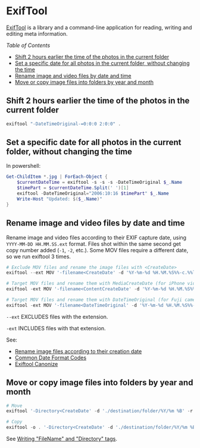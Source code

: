 # ExifTool

[ExifTool](https://exiftool.org/) is a library and a command-line application for reading, writing and editing meta information.

_Table of Contents_
<!-- START doctoc generated TOC please keep comment here to allow auto update -->
<!-- DON'T EDIT THIS SECTION, INSTEAD RE-RUN doctoc TO UPDATE -->
<!-- generated with [DocToc](https://github.com/thlorenz/doctoc) -->

- [Shift 2 hours earlier the time of the photos in the current folder](#shift-2-hours-earlier-the-time-of-the-photos-in-the-current-folder)
- [Set a specific date for all photos in the current folder, without changing the time](#set-a-specific-date-for-all-photos-in-the-current-folder-without-changing-the-time)
- [Rename image and video files by date and time](#rename-image-and-video-files-by-date-and-time)
- [Move or copy image files into folders by year and month](#move-or-copy-image-files-into-folders-by-year-and-month)

<!-- END doctoc generated TOC please keep comment here to allow auto update -->

## Shift 2 hours earlier the time of the photos in the current folder

```powershell
exiftool "-DateTimeOriginal-=0:0:0 2:0:0" .
```

## Set a specific date for all photos in the current folder, without changing the time

In powershell:
```powershell
Get-ChildItem *.jpg | ForEach-Object {
    $currentDateTime = exiftool -s -s -s -DateTimeOriginal $_.Name
    $timePart = $currentDateTime.Split(' ')[1]
    exiftool -DateTimeOriginal="2006:10:16 $timePart" $_.Name
    Write-Host "Updated: $($_.Name)"
}
```

## Rename image and video files by date and time

Rename image and video files according to their EXIF capture date, using `YYYY-MM-DD HH.MM.SS.ext` format. Files shot within the same second get copy number added (`-1`, `-2`, etc.). Some MOV files require a different date, so we run exiftool 3 times.

```powershell
# Exclude MOV files and rename the image files with <CreateDate>
exiftool --ext MOV '-filename<CreateDate' -d '%Y-%m-%d %H.%M.%S%%-c.%%le' .

# Target MOV files and rename them with MediaCreateDate (for iPhone videos)
exiftool -ext MOV '-filename<ContentCreateDate' -d '%Y-%m-%d %H.%M.%S%%-c.%%le' .

# Target MOV files and rename them with DateTimeOriginal (for Fuji camera videos)
exiftool -ext MOV '-filename<DateTimeOriginal' -d '%Y-%m-%d %H.%M.%S%%-c.%%le' .
```

`--ext` EXCLUDES files with the extension.

`-ext` INCLUDES files with that extension.

See:

- [Rename image files according to their creation date](https://ninedegreesbelow.com/photography/exiftool-commands.html#rename)
- [Common Date Format Codes](https://exiftool.org/filename.html)
- [Exiftool Canonize](https://gist.github.com/jmuspratt/3680d45b0c12f8b32093)

## Move or copy image files into folders by year and month

```powershell
# Move
exiftool '-Directory<CreateDate' -d './destination/folder/%Y/%m %B' -r ./source/folder

# Copy
exiftool -o . '-Directory<CreateDate' -d './destination/folder/%Y/%m %B' -r ./source/folder
```

See [Writing "FileName" and "Directory" tags](https://exiftool.org/filename.html).
